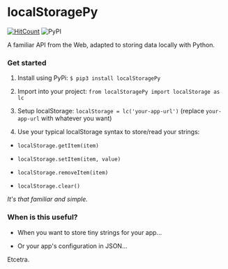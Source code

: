 # localStoragePy
[![HitCount](http://hits.dwyl.io/jkelol111/localStorage.svg)](http://hits.dwyl.io/jkelol111/localStoragePy) ![PyPI](https://img.shields.io/pypi/v/localStoragePy.svg?style=flat-square)

A familiar API from the Web, adapted to storing data locally with Python.

### Get started

1. Install using PyPi: `$ pip3 install localStoragePy`

2. Import into your project: `from localStoragePy import localStorage as lc`

3. Setup localStorage: `localStorage = lc('your-app-url')` (replace `your-app-url` with whatever you want)

4. Use your typical localStorage syntax to store/read your strings:

- `localStorage.getItem(item)`

- `localStorage.setItem(item, value)`

- `localStorage.removeItem(item)`

- `localStorage.clear()`

*It's that familiar and simple.*

### When is this useful?

- When you want to store tiny strings for your app...

- Or your app's configuration in JSON...

Etcetra.
